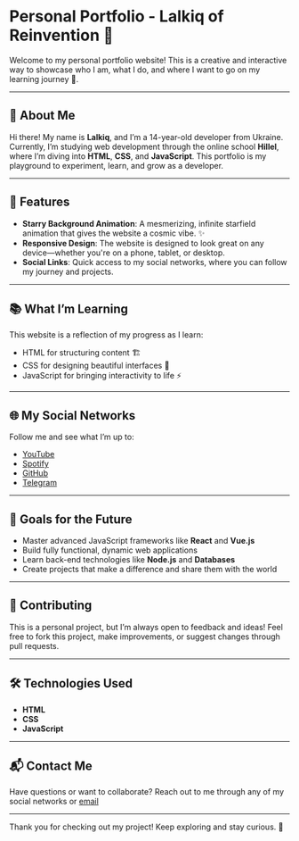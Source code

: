 # Personal Portfolio - Lalkiq of Reinvention 🌌

Welcome to my personal portfolio website! This is a creative and interactive way to showcase who I am, what I do, and where I want to go on my learning journey 🚀.

---

## 🌟 About Me

Hi there! My name is **Lalkiq**, and I’m a 14-year-old developer from Ukraine. Currently, I’m studying web development through the online school **Hillel**, where I’m diving into **HTML**, **CSS**, and **JavaScript**. This portfolio is my playground to experiment, learn, and grow as a developer.

---

## 🌌 Features

- **Starry Background Animation**: A mesmerizing, infinite starfield animation that gives the website a cosmic vibe. ✨
- **Responsive Design**: The website is designed to look great on any device—whether you're on a phone, tablet, or desktop.
- **Social Links**: Quick access to my social networks, where you can follow my journey and projects.

---

## 📚 What I’m Learning

This website is a reflection of my progress as I learn:
- HTML for structuring content 🏗️
- CSS for designing beautiful interfaces 🎨
- JavaScript for bringing interactivity to life ⚡

---

## 🌐 My Social Networks

Follow me and see what I’m up to:
- [YouTube](#)
- [Spotify](https://open.spotify.com/user/ob1z5f8lbroprasm8nuplr804)
- [GitHub](https://github.com/lalkiq)
- [Telegram](https://t.me/lalkiq)
  
---

## 🚀 Goals for the Future

- Master advanced JavaScript frameworks like **React** and **Vue.js**
- Build fully functional, dynamic web applications
- Learn back-end technologies like **Node.js** and **Databases**
- Create projects that make a difference and share them with the world

---

## 🤝 Contributing

This is a personal project, but I’m always open to feedback and ideas! Feel free to fork this project, make improvements, or suggest changes through pull requests.

---

## 🛠️ Technologies Used

- **HTML**
- **CSS**
- **JavaScript**

---

## 📬 Contact Me

Have questions or want to collaborate? Reach out to me through any of my social networks or [email](danyil.maslov@gmail.com)

---

Thank you for checking out my project! Keep exploring and stay curious. 🌟
